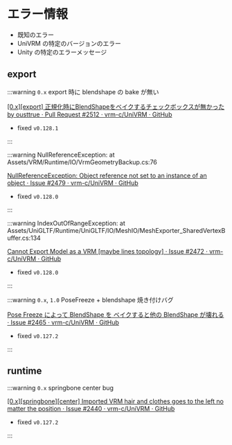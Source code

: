 # エラー情報

- 既知のエラー
- UniVRM の特定のバージョンのエラー
- Unity の特定のエラーメッセージ

## export

:::warning `0.x` export 時に blendshape の bake が無い

[\[0.x\]\[export\] 正規化時にBlendShapeをベイクするチェックボックスが無かった by ousttrue · Pull Request #2512 · vrm-c/UniVRM · GitHub](https://github.com/vrm-c/UniVRM/pull/2512)

- fixed `v0.128.1`

:::

:::warning NullReferenceException: at Assets/VRM/Runtime/IO/VrmGeometryBackup.cs:76

[NullReferenceException: Object reference not set to an instance of an object · Issue #2479 · vrm-c/UniVRM · GitHub](https://github.com/vrm-c/UniVRM/issues/2479)

- fixed `v0.128.0`

:::

:::warning IndexOutOfRangeException: at Assets/UniGLTF/Runtime/UniGLTF/IO/MeshIO/MeshExporter_SharedVertexBuffer.cs:134

[Cannot Export Model as a VRM \[maybe lines topology\] · Issue #2472 · vrm-c/UniVRM · GitHub](https://github.com/vrm-c/UniVRM/issues/2472)

- fixed `v0.128.0`

:::

:::warning `0.x`, `1.0` PoseFreeze + blendshape 焼き付けバグ

[Pose Freeze によって BlendShape を ベイクすると他の BlendShape が壊れる · Issue #2465 · vrm-c/UniVRM · GitHub](https://github.com/vrm-c/UniVRM/issues/2465)

- fixed `v0.127.2`

:::

## runtime

:::warning `0.x` springbone center bug

[\[0.x\]\[springbone\]\[center\] Imported VRM hair and clothes goes to the left no matter the position · Issue #2440 · vrm-c/UniVRM · GitHub](https://github.com/vrm-c/UniVRM/issues/2440)

- fixed `v0.127.2`

:::
